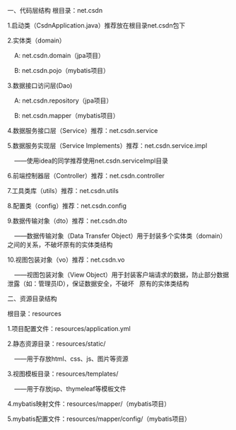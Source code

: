 一、代码层结构
根目录：net.csdn

1.启动类（CsdnApplication.java）推荐放在根目录net.csdn包下

2.实体类（domain）

    A: net.csdn.domain（jpa项目）

    B: net.csdn.pojo（mybatis项目）

3.数据接口访问层(Dao)

    A: net.csdn.repository（jpa项目）

    B: net.csdn.mapper（mybatis项目）

4.数据服务接口层（Service）推荐：net.csdn.service

5.数据服务实现层（Service Implements）推荐：net.csdn.service.impl

    ——使用idea的同学推荐使用net.csdn.serviceImpl目录

6.前端控制器层（Controller）推荐：net.csdn.controller

7.工具类库（utils）推荐：net.csdn.utils

8.配置类（config）推荐：net.csdn.config

9.数据传输对象（dto）推荐：net.csdn.dto

    ——数据传输对象（Data Transfer Object）用于封装多个实体类（domain）之间的关系，不破坏原有的实体类结构

10.视图包装对象（vo）推荐：net.csdn.vo

    ——视图包装对象（View Object）用于封装客户端请求的数据，防止部分数据泄露（如：管理员ID），保证数据安全，不破坏   原有的实体类结构

二、资源目录结构

根目录：resources

1.项目配置文件：resources/application.yml

2.静态资源目录：resources/static/

    ——用于存放html、css、js、图片等资源

3.视图模板目录：resources/templates/

    ——用于存放jsp、thymeleaf等模板文件

4.mybatis映射文件：resources/mapper/（mybatis项目）

5.mybatis配置文件：resources/mapper/config/（mybatis项目）